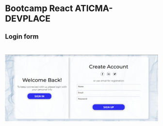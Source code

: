 # Bootcamp React ATICMA-DEVPLACE

## Login form

<br>

![Login form](screenshots/login.png "Login form")
